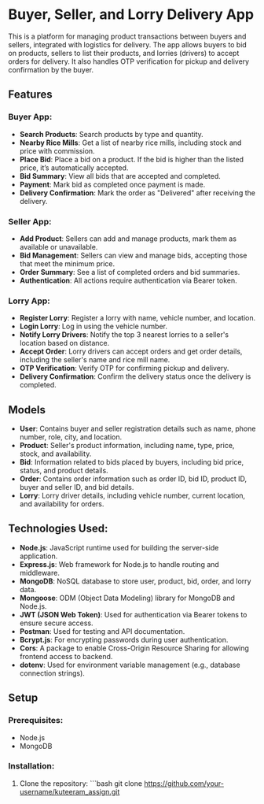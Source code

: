 # Buyer, Seller, and Lorry Delivery App

This is a platform for managing product transactions between buyers and sellers, integrated with logistics for delivery. The app allows buyers to bid on products, sellers to list their products, and lorries (drivers) to accept orders for delivery. It also handles OTP verification for pickup and delivery confirmation by the buyer.

## Features

### Buyer App:
- **Search Products**: Search products by type and quantity.
- **Nearby Rice Mills**: Get a list of nearby rice mills, including stock and price with commission.
- **Place Bid**: Place a bid on a product. If the bid is higher than the listed price, it’s automatically accepted.
- **Bid Summary**: View all bids that are accepted and completed.
- **Payment**: Mark bid as completed once payment is made.
- **Delivery Confirmation**: Mark the order as "Delivered" after receiving the delivery.

### Seller App:
- **Add Product**: Sellers can add and manage products, mark them as available or unavailable.
- **Bid Management**: Sellers can view and manage bids, accepting those that meet the minimum price.
- **Order Summary**: See a list of completed orders and bid summaries.
- **Authentication**: All actions require authentication via Bearer token.

### Lorry App:
- **Register Lorry**: Register a lorry with name, vehicle number, and location.
- **Login Lorry**: Log in using the vehicle number.
- **Notify Lorry Drivers**: Notify the top 3 nearest lorries to a seller's location based on distance.
- **Accept Order**: Lorry drivers can accept orders and get order details, including the seller's name and rice mill name.
- **OTP Verification**: Verify OTP for confirming pickup and delivery.
- **Delivery Confirmation**: Confirm the delivery status once the delivery is completed.

## Models

- **User**: Contains buyer and seller registration details such as name, phone number, role, city, and location.
- **Product**: Seller's product information, including name, type, price, stock, and availability.
- **Bid**: Information related to bids placed by buyers, including bid price, status, and product details.
- **Order**: Contains order information such as order ID, bid ID, product ID, buyer and seller ID, and bid details.
- **Lorry**: Lorry driver details, including vehicle number, current location, and availability for orders.

## Technologies Used:

- **Node.js**: JavaScript runtime used for building the server-side application.
- **Express.js**: Web framework for Node.js to handle routing and middleware.
- **MongoDB**: NoSQL database to store user, product, bid, order, and lorry data.
- **Mongoose**: ODM (Object Data Modeling) library for MongoDB and Node.js.
- **JWT (JSON Web Token)**: Used for authentication via Bearer tokens to ensure secure access.
- **Postman**: Used for testing and API documentation.
- **Bcrypt.js**: For encrypting passwords during user authentication.
- **Cors**: A package to enable Cross-Origin Resource Sharing for allowing frontend access to backend.
- **dotenv**: Used for environment variable management (e.g., database connection strings).

## Setup

### Prerequisites:
- Node.js
- MongoDB

### Installation:
1. Clone the repository:    ```bash
   git clone https://github.com/your-username/kuteeram_assign.git
